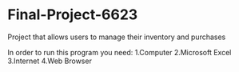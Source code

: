 # Final-Project-6623
Project that allows users to manage their inventory and purchases

In order to run this program you need:
1.Computer
2.Microsoft Excel
3.Internet
4.Web Browser
